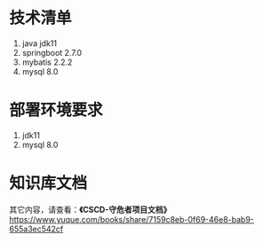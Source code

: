 # 技术清单
1. java jdk11
2. springboot 2.7.0
3. mybatis 2.2.2
4. mysql 8.0
# 部署环境要求
1. jdk11
2. mysql 8.0
# 知识库文档
其它内容，请查看：**《CSCD-守危者项目文档》** <br>
https://www.yuque.com/books/share/7159c8eb-0f69-46e8-bab9-655a3ec542cf